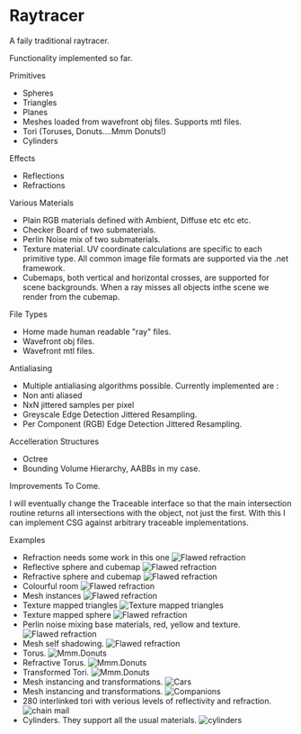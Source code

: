 # Raytracer

A faily traditional raytracer.

Functionality implemented so far.

Primitives
* Spheres
* Triangles
* Planes
* Meshes loaded from wavefront obj files. Supports mtl files.
* Tori (Toruses, Donuts....Mmm Donuts!)
* Cylinders

Effects
* Reflections
* Refractions

Various Materials
* Plain RGB materials defined with Ambient, Diffuse etc etc etc.
* Checker Board of two submaterials.
* Perlin Noise mix of two submaterials.
* Texture material. UV coordinate calculations are specific to each primitive type. All common image file formats are supported via the .net framework.
* Cubemaps, both vertical and horizontal crosses, are supported for scene backgrounds. When a ray misses all objects inthe scene we render from the cubemap.

File Types
* Home made human readable "ray" files.
* Wavefront obj files.
* Wavefront mtl files.

Antialiasing
* Multiple antialiasing algorithms possible. Currently implemented are :  
* Non anti aliased 
* NxN jittered samples per pixel 
* Greyscale Edge Detection Jittered Resampling.
* Per Component (RGB) Edge Detection Jittered Resampling.

Accelleration Structures
* Octree
* Bounding Volume Hierarchy, AABBs in my case.

Improvements To Come.

I will eventually change the Traceable interface so that the main intersection routine returns all intersections with the object, not just the first.
With this I can implement CSG against arbitrary traceable implementations.

Examples
* Refraction needs some work in this one
![Flawed refraction](/OutputImages/RefractiveSphere.jpg?raw=true "Flawed Refraction")
* Reflective sphere and cubemap
![Flawed refraction](/OutputImages/ReflectiveCubemappedSphere.jpg?raw=true "Reflection of cubemap")
* Refractive sphere and cubemap
![Flawed refraction](/OutputImages/RefractiveCubemappedSphere.jpg?raw=true "Refraction of cubemap")
* Colourful room
![Flawed refraction](/OutputImages/Room.jpg?raw=true "Spangly")
* Mesh instances
![Flawed refraction](/OutputImages/Lamps.jpg?raw=true "Mesh instances")
* Texture mapped triangles
![Texture mapped triangles](/OutputImages/LegoCar.jpg?raw=true "Texture mapping on triangles")
* Texture mapped sphere
![Flawed refraction](/OutputImages/Earth.jpg?raw=true "Texture mapping on sphere")
* Perlin noise mixing base materials, red, yellow and texture.
![Flawed refraction](/OutputImages/BurningEarth.jpg?raw=true "Perlin noise mixing base materials")
* Mesh self shadowing.
![Flawed refraction](/OutputImages/LegoCarSelfShadowed.jpg?raw=true "Mesh self shadowing.")
* Torus.
![Mmm.Donuts](/OutputImages/Torus.jpg?raw=true "Torus Primitive.")
* Refractive Torus.
![Mmm.Donuts](/OutputImages/RefractiveTorus.jpg?raw=true "Refractive Torus.")
* Transformed Tori.
![Mmm.Donuts](/OutputImages/TransformedTorusChain.jpg?raw=true "Object transformations.")
* Mesh instancing and transformations.
![Cars](/OutputImages/LegoCars.jpg?raw=true "Object transformations.")
* Mesh instancing and transformations.
![Companions](/OutputImages/Cubes.jpg?raw=true "Object transformations.")
* 280 interlinked tori with verious levels of reflectivity and refraction.
![chain mail](/OutputImages/ToriGrid.jpg?raw=true ".")
* Cylinders. They support all the usual materials.
![cylinders](/OutputImages/Cylinders.jpg?raw=true ".")